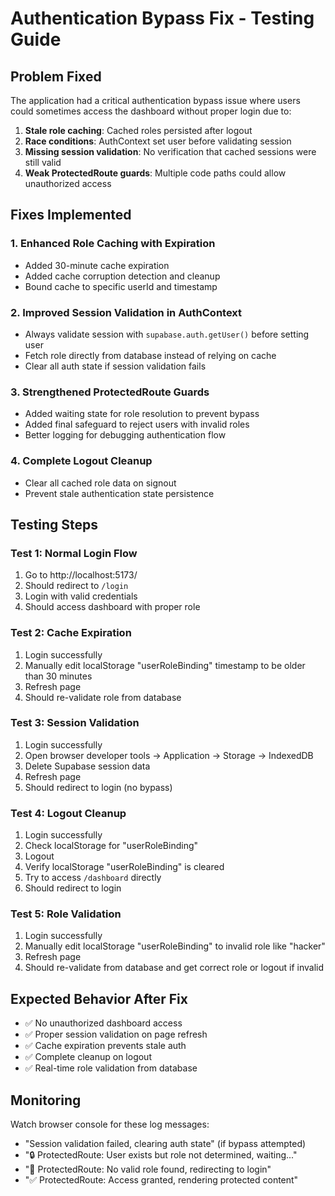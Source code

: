 # Authentication Bypass Fix - Testing Guide

## Problem Fixed

The application had a critical authentication bypass issue where users could sometimes access the dashboard without proper login due to:

1. **Stale role caching**: Cached roles persisted after logout
2. **Race conditions**: AuthContext set user before validating session
3. **Missing session validation**: No verification that cached sessions were still valid
4. **Weak ProtectedRoute guards**: Multiple code paths could allow unauthorized access

## Fixes Implemented

### 1. Enhanced Role Caching with Expiration

- Added 30-minute cache expiration
- Added cache corruption detection and cleanup
- Bound cache to specific userId and timestamp

### 2. Improved Session Validation in AuthContext

- Always validate session with `supabase.auth.getUser()` before setting user
- Fetch role directly from database instead of relying on cache
- Clear all auth state if session validation fails

### 3. Strengthened ProtectedRoute Guards

- Added waiting state for role resolution to prevent bypass
- Added final safeguard to reject users with invalid roles
- Better logging for debugging authentication flow

### 4. Complete Logout Cleanup

- Clear all cached role data on signout
- Prevent stale authentication state persistence

## Testing Steps

### Test 1: Normal Login Flow

1. Go to http://localhost:5173/
2. Should redirect to `/login`
3. Login with valid credentials
4. Should access dashboard with proper role

### Test 2: Cache Expiration

1. Login successfully
2. Manually edit localStorage "userRoleBinding" timestamp to be older than 30 minutes
3. Refresh page
4. Should re-validate role from database

### Test 3: Session Validation

1. Login successfully
2. Open browser developer tools → Application → Storage → IndexedDB
3. Delete Supabase session data
4. Refresh page
5. Should redirect to login (no bypass)

### Test 4: Logout Cleanup

1. Login successfully
2. Check localStorage for "userRoleBinding"
3. Logout
4. Verify localStorage "userRoleBinding" is cleared
5. Try to access `/dashboard` directly
6. Should redirect to login

### Test 5: Role Validation

1. Login successfully
2. Manually edit localStorage "userRoleBinding" to invalid role like "hacker"
3. Refresh page
4. Should re-validate from database and get correct role or logout if invalid

## Expected Behavior After Fix

- ✅ No unauthorized dashboard access
- ✅ Proper session validation on page refresh
- ✅ Cache expiration prevents stale auth
- ✅ Complete cleanup on logout
- ✅ Real-time role validation from database

## Monitoring

Watch browser console for these log messages:

- "Session validation failed, clearing auth state" (if bypass attempted)
- "🔒 ProtectedRoute: User exists but role not determined, waiting..."
- "🚫 ProtectedRoute: No valid role found, redirecting to login"
- "✅ ProtectedRoute: Access granted, rendering protected content"
